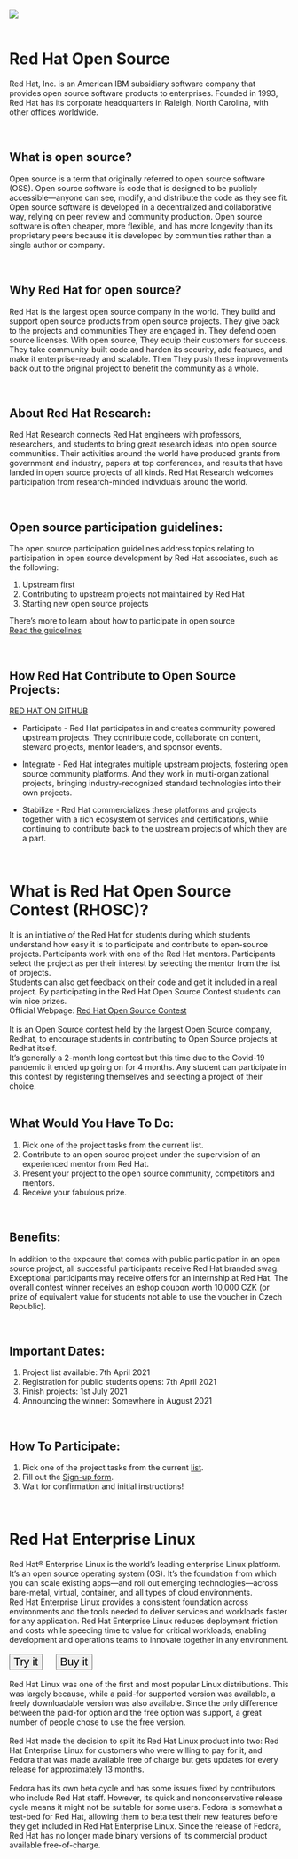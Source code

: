 <br><img src='https://static.redhat.com/libs/redhat/brand-assets/2/corp/logo--200.png'><br><br>

# Red Hat Open Source
Red Hat, Inc. is an American IBM subsidiary software company that provides open source software products to enterprises. Founded in 1993, Red Hat has its corporate headquarters in Raleigh, North Carolina, with other offices worldwide.

<br>

## What is open source?
Open source is a term that originally referred to open source software (OSS). Open source software is code that is designed to be publicly accessible—anyone can see, modify, and distribute the code as they see fit.
<br>
Open source software is developed in a decentralized and collaborative way, relying on peer review and community production. Open source software is often cheaper, more flexible, and has more longevity than its proprietary peers because it is developed by communities rather than a single author or company.

<br>

## Why Red Hat for open source? 
Red Hat is the largest open source company in the world. They build and support open source products from open source projects. They give back to the projects and communities They are engaged in. They defend open source licenses. With open source, They equip their customers for success. They take community-built code and harden its security, add features, and make it enterprise-ready and scalable. Then They push these improvements back out to the original project to benefit the community as a whole.

<br>

## About Red Hat Research:
Red Hat Research connects Red Hat engineers with professors, researchers, and students to bring great research ideas into open source communities. Their activities around the world have produced grants from government and industry, papers at top conferences, and results that have landed in open source projects of all kinds. Red Hat Research welcomes participation from research-minded individuals around the world. 

<br>

## Open source participation guidelines:
The open source participation guidelines address topics relating to participation in open source development by Red Hat associates, such as the following:
1. Upstream first
2. Contributing to upstream projects not maintained by Red Hat
3. Starting new open source projects

There’s more to learn about how to participate in open source
<br>
[Read the guidelines](https://www.redhat.com/en/resources/open-source-participation-guidelines-overview)

<br>

## How Red Hat Contribute to Open Source Projects:
[RED HAT ON GITHUB](https://redhatofficial.github.io/#!/main)
<br>

- Participate - Red Hat participates in and creates community powered upstream projects. They contribute code, collaborate on content, steward projects, mentor leaders, and sponsor events.

- Integrate - Red Hat integrates multiple upstream projects, fostering open source community platforms. And they work in multi-organizational projects, bringing industry-recognized standard technologies into their own projects.

- Stabilize - Red Hat commercializes these platforms and projects together with a rich ecosystem of services and certifications, while continuing to contribute back to the upstream projects of which they are a part.

<br>

# What is Red Hat Open Source Contest (RHOSC)?
It is an initiative of the Red Hat for students during which students understand how easy it is to participate and contribute to open-source projects. Participants work with one of the Red Hat mentors. Participants select the project as per their interest by selecting the mentor from the list of projects.
<br>
Students can also get feedback on their code and get it included in a real project. By participating in the Red Hat Open Source Contest students can win nice prizes.
<br>
Official Webpage: [Red Hat Open Source Contest](https://research.redhat.com/red-hat-open-source-contest/)
<br><br>
It is an Open Source contest held by the largest Open Source company, Redhat, to encourage students in contributing to Open Source projects at Redhat itself.
<br>
It’s generally a 2-month long contest but this time due to the Covid-19 pandemic it ended up going on for 4 months. Any student can participate in this contest by registering themselves and selecting a project of their choice.
<br>
<br>


## What Would You Have To Do:
1. Pick one of the project tasks from the current list. 
2. Contribute to an open source project under the supervision of an experienced mentor from Red Hat. 
3. Present your project to the open source community, competitors and mentors. 
4. Receive your fabulous prize.

<br>

## Benefits:
In addition to the exposure that comes with public participation in an open source project, all successful participants receive Red Hat branded swag. Exceptional participants may receive offers for an internship at Red Hat. The overall contest winner receives an eshop coupon worth 10,000 CZK (or prize of equivalent value for students not able to use the voucher in Czech Republic).

<br>

## Important Dates:
1. Project list available: 7th April 2021
2. Registration for public students opens: 7th April 2021 
3. Finish projects: 1st July 2021
4. Announcing the winner: Somewhere in August 2021

<br>

## How To Participate:
1. Pick one of the project tasks from the current [list](https://docs.google.com/spreadsheets/d/11guEXXk2yGr7ffBaErho0F9mRiSi93dNf4kvu_gUT7I/edit?usp=sharing). 
2. Fill out the [Sign-up form](https://forms.gle/V81x5vRjn6YR8VDV6).
3. Wait for confirmation and initial instructions!

<br>

# Red Hat Enterprise Linux
Red Hat® Enterprise Linux is the world’s leading enterprise Linux platform. It’s an open source operating system (OS). It’s the foundation from which you can scale existing apps—and roll out emerging technologies—across bare-metal, virtual, container, and all types of cloud environments.
<br>
Red Hat Enterprise Linux provides a consistent foundation across environments and the tools needed to deliver services and workloads faster for any application. Red Hat Enterprise Linux reduces deployment friction and costs while speeding time to value for critical workloads, enabling development and operations teams to innovate together in any environment.<br><br>
<button name="button" onclick="https://www.redhat.com/en/technologies/linux-platforms/enterprise-linux/try-it?intcmp=701f20000012m1qAAA" style="font-size:20px">Try it</button>
<button name="button" onclick="https://www.redhat.com/en/technologies/linux-platforms/enterprise-linux/get-started?intcmp=701f20000012m2UAAQ#buy" style="font-size:20px; margin-left:20px">Buy it</button><br><br>
Red Hat Linux was one of the first and most popular Linux distributions. This was largely because, while a paid-for supported version was available, a freely downloadable version was also available. Since the only difference between the paid-for option and the free option was support, a great number of people chose to use the free version.
<br><br>
Red Hat made the decision to split its Red Hat Linux product into two: Red Hat Enterprise Linux for customers who were willing to pay for it, and Fedora that was made available free of charge but gets updates for every release for approximately 13 months.
<br><br>
Fedora has its own beta cycle and has some issues fixed by contributors who include Red Hat staff. However, its quick and nonconservative release cycle means it might not be suitable for some users. Fedora is somewhat a test-bed for Red Hat, allowing them to beta test their new features before they get included in Red Hat Enterprise Linux. Since the release of Fedora, Red Hat has no longer made binary versions of its commercial product available free-of-charge.

